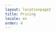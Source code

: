 ```yaml
---
layout: locationpage2
title: Pricing
locale: en
order: 4
---
```


<script async src="https://js.stripe.com/v3/pricing-table.js"></script>
<div class="p-4 bg-custom5 rounded">
    <stripe-pricing-table pricing-table-id="prctbl_1OcCmFDvY5Eit5tr2XQB6YbS"
        publishable-key="pk_live_51OSVZRDvY5Eit5tr2N0bTXCpwgUxmtzjYY4K8YQQbvbr1bv3s0JDw1KV35xKQuDwDA7fAPWjQv821cs1wlcdzEvv00Db4GFVaz">
    </stripe-pricing-table>
</div>

